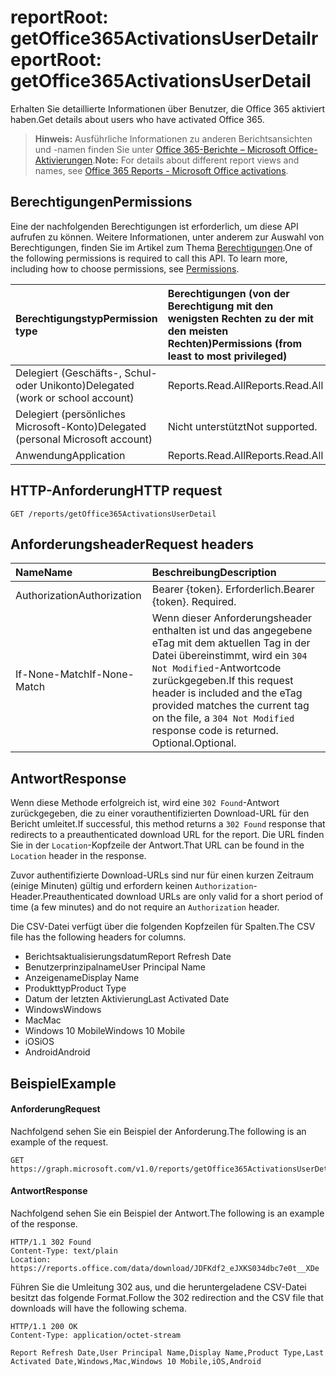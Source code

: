 # <a name="reportroot-getoffice365activationsuserdetail"></a><span data-ttu-id="183d3-101">reportRoot: getOffice365ActivationsUserDetail</span><span class="sxs-lookup"><span data-stu-id="183d3-101">reportRoot: getOffice365ActivationsUserDetail</span></span>

<span data-ttu-id="183d3-102">Erhalten Sie detaillierte Informationen über Benutzer, die Office 365 aktiviert haben.</span><span class="sxs-lookup"><span data-stu-id="183d3-102">Get details about users who have activated Office 365.</span></span>

> <span data-ttu-id="183d3-103">**Hinweis:** Ausführliche Informationen zu anderen Berichtsansichten und -namen finden Sie unter [Office 365-Berichte – Microsoft Office-Aktivierungen](https://support.office.com/client/Office-activations-87c24ae2-82e0-4d1e-be01-c3bcc3f18c60).</span><span class="sxs-lookup"><span data-stu-id="183d3-103">**Note:** For details about different report views and names, see [Office 365 Reports - Microsoft Office activations](https://support.office.com/client/Office-activations-87c24ae2-82e0-4d1e-be01-c3bcc3f18c60).</span></span>

## <a name="permissions"></a><span data-ttu-id="183d3-104">Berechtigungen</span><span class="sxs-lookup"><span data-stu-id="183d3-104">Permissions</span></span>

<span data-ttu-id="183d3-p101">Eine der nachfolgenden Berechtigungen ist erforderlich, um diese API aufrufen zu können. Weitere Informationen, unter anderem zur Auswahl von Berechtigungen, finden Sie im Artikel zum Thema [Berechtigungen](../../../concepts/permissions_reference.md).</span><span class="sxs-lookup"><span data-stu-id="183d3-p101">One of the following permissions is required to call this API. To learn more, including how to choose permissions, see [Permissions](../../../concepts/permissions_reference.md).</span></span>

| <span data-ttu-id="183d3-107">Berechtigungstyp</span><span class="sxs-lookup"><span data-stu-id="183d3-107">Permission type</span></span>                        | <span data-ttu-id="183d3-108">Berechtigungen (von der Berechtigung mit den wenigsten Rechten zu der mit den meisten Rechten)</span><span class="sxs-lookup"><span data-stu-id="183d3-108">Permissions (from least to most privileged)</span></span> |
| :------------------------------------- | :--------------------------------------- |
| <span data-ttu-id="183d3-109">Delegiert (Geschäfts-, Schul- oder Unikonto)</span><span class="sxs-lookup"><span data-stu-id="183d3-109">Delegated (work or school account)</span></span>     | <span data-ttu-id="183d3-110">Reports.Read.All</span><span class="sxs-lookup"><span data-stu-id="183d3-110">Reports.Read.All</span></span>                         |
| <span data-ttu-id="183d3-111">Delegiert (persönliches Microsoft-Konto)</span><span class="sxs-lookup"><span data-stu-id="183d3-111">Delegated (personal Microsoft account)</span></span> | <span data-ttu-id="183d3-112">Nicht unterstützt</span><span class="sxs-lookup"><span data-stu-id="183d3-112">Not supported.</span></span>                           |
| <span data-ttu-id="183d3-113">Anwendung</span><span class="sxs-lookup"><span data-stu-id="183d3-113">Application</span></span>                            | <span data-ttu-id="183d3-114">Reports.Read.All</span><span class="sxs-lookup"><span data-stu-id="183d3-114">Reports.Read.All</span></span>                         |

## <a name="http-request"></a><span data-ttu-id="183d3-115">HTTP-Anforderung</span><span class="sxs-lookup"><span data-stu-id="183d3-115">HTTP request</span></span>

<!-- { "blockType": "ignored" } --> 

```http
GET /reports/getOffice365ActivationsUserDetail
```

## <a name="request-headers"></a><span data-ttu-id="183d3-116">Anforderungsheader</span><span class="sxs-lookup"><span data-stu-id="183d3-116">Request headers</span></span>

| <span data-ttu-id="183d3-117">Name</span><span class="sxs-lookup"><span data-stu-id="183d3-117">Name</span></span>          | <span data-ttu-id="183d3-118">Beschreibung</span><span class="sxs-lookup"><span data-stu-id="183d3-118">Description</span></span>                              |
| :------------ | :--------------------------------------- |
| <span data-ttu-id="183d3-119">Authorization</span><span class="sxs-lookup"><span data-stu-id="183d3-119">Authorization</span></span> | <span data-ttu-id="183d3-p102">Bearer {token}. Erforderlich.</span><span class="sxs-lookup"><span data-stu-id="183d3-p102">Bearer {token}. Required.</span></span>                |
| <span data-ttu-id="183d3-122">If-None-Match</span><span class="sxs-lookup"><span data-stu-id="183d3-122">If-None-Match</span></span> | <span data-ttu-id="183d3-123">Wenn dieser Anforderungsheader enthalten ist und das angegebene eTag mit dem aktuellen Tag in der Datei übereinstimmt, wird ein `304 Not Modified`-Antwortcode zurückgegeben.</span><span class="sxs-lookup"><span data-stu-id="183d3-123">If this request header is included and the eTag provided matches the current tag on the file, a `304 Not Modified` response code is returned.</span></span> <span data-ttu-id="183d3-124">Optional.</span><span class="sxs-lookup"><span data-stu-id="183d3-124">Optional.</span></span> |

## <a name="response"></a><span data-ttu-id="183d3-125">Antwort</span><span class="sxs-lookup"><span data-stu-id="183d3-125">Response</span></span>

<span data-ttu-id="183d3-126">Wenn diese Methode erfolgreich ist, wird eine `302 Found`-Antwort zurückgegeben, die zu einer vorauthentifizierten Download-URL für den Bericht umleitet.</span><span class="sxs-lookup"><span data-stu-id="183d3-126">If successful, this method returns a `302 Found` response that redirects to a preauthenticated download URL for the report.</span></span> <span data-ttu-id="183d3-127">Die URL finden Sie in der `Location`-Kopfzeile der Antwort.</span><span class="sxs-lookup"><span data-stu-id="183d3-127">That URL can be found in the `Location` header in the response.</span></span>

<span data-ttu-id="183d3-128">Zuvor authentifizierte Download-URLs sind nur für einen kurzen Zeitraum (einige Minuten) gültig und erfordern keinen `Authorization`-Header.</span><span class="sxs-lookup"><span data-stu-id="183d3-128">Preauthenticated download URLs are only valid for a short period of time (a few minutes) and do not require an `Authorization` header.</span></span>

<span data-ttu-id="183d3-129">Die CSV-Datei verfügt über die folgenden Kopfzeilen für Spalten.</span><span class="sxs-lookup"><span data-stu-id="183d3-129">The CSV file has the following headers for columns.</span></span>

- <span data-ttu-id="183d3-130">Berichtsaktualisierungsdatum</span><span class="sxs-lookup"><span data-stu-id="183d3-130">Report Refresh Date</span></span>
- <span data-ttu-id="183d3-131">Benutzerprinzipalname</span><span class="sxs-lookup"><span data-stu-id="183d3-131">User Principal Name</span></span>
- <span data-ttu-id="183d3-132">Anzeigename</span><span class="sxs-lookup"><span data-stu-id="183d3-132">Display Name</span></span>
- <span data-ttu-id="183d3-133">Produkttyp</span><span class="sxs-lookup"><span data-stu-id="183d3-133">Product Type</span></span>
- <span data-ttu-id="183d3-134">Datum der letzten Aktivierung</span><span class="sxs-lookup"><span data-stu-id="183d3-134">Last Activated Date</span></span>
- <span data-ttu-id="183d3-135">Windows</span><span class="sxs-lookup"><span data-stu-id="183d3-135">Windows</span></span>
- <span data-ttu-id="183d3-136">Mac</span><span class="sxs-lookup"><span data-stu-id="183d3-136">Mac</span></span>
- <span data-ttu-id="183d3-137">Windows 10 Mobile</span><span class="sxs-lookup"><span data-stu-id="183d3-137">Windows 10 Mobile</span></span>
- <span data-ttu-id="183d3-138">iOS</span><span class="sxs-lookup"><span data-stu-id="183d3-138">iOS</span></span>
- <span data-ttu-id="183d3-139">Android</span><span class="sxs-lookup"><span data-stu-id="183d3-139">Android</span></span>

## <a name="example"></a><span data-ttu-id="183d3-140">Beispiel</span><span class="sxs-lookup"><span data-stu-id="183d3-140">Example</span></span>

#### <a name="request"></a><span data-ttu-id="183d3-141">Anforderung</span><span class="sxs-lookup"><span data-stu-id="183d3-141">Request</span></span>

<span data-ttu-id="183d3-142">Nachfolgend sehen Sie ein Beispiel der Anforderung.</span><span class="sxs-lookup"><span data-stu-id="183d3-142">The following is an example of the request.</span></span>

<!-- {
  "blockType": "request",
  "name": "reportroot_getoffice365activationsuserdetail"
}-->

```http
GET https://graph.microsoft.com/v1.0/reports/getOffice365ActivationsUserDetail
```

#### <a name="response"></a><span data-ttu-id="183d3-143">Antwort</span><span class="sxs-lookup"><span data-stu-id="183d3-143">Response</span></span>

<span data-ttu-id="183d3-144">Nachfolgend sehen Sie ein Beispiel der Antwort.</span><span class="sxs-lookup"><span data-stu-id="183d3-144">The following is an example of the response.</span></span>

<!-- { "blockType": "ignored" } --> 

```http
HTTP/1.1 302 Found
Content-Type: text/plain
Location: https://reports.office.com/data/download/JDFKdf2_eJXKS034dbc7e0t__XDe
```

<span data-ttu-id="183d3-145">Führen Sie die Umleitung 302 aus, und die heruntergeladene CSV-Datei besitzt das folgende Format.</span><span class="sxs-lookup"><span data-stu-id="183d3-145">Follow the 302 redirection and the CSV file that downloads will have the following schema.</span></span>

<!-- {
  "blockType": "response",
  "truncated": true,
  "@odata.type": "stream"
} -->

```http
HTTP/1.1 200 OK
Content-Type: application/octet-stream

Report Refresh Date,User Principal Name,Display Name,Product Type,Last Activated Date,Windows,Mac,Windows 10 Mobile,iOS,Android
```
